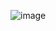 ![image](https://github.com/Hugoatlist444/Open-Vas-Lab/assets/95655080/f194e135-f901-41ff-ba60-3af791c71dfb)

